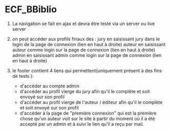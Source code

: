 # ECF_BBiblio
1) La navigation se fait en ajax et devra être testé via un server ou live server

2) on peut accéder aux profils finaux des : 
	jury en saisissant jury dans le login de la page de connexion (lien en haut à droite)
	auteur en saisissant auteur comme login sur la page de connexion (lien en haut à droite)
	admin en saisissant admin comme login sur la page de connexion (lien en haut à droite)
	
3) le footer contient 4 liens qui permettent(uniquement présent à des fins de tests ): 
	- d'accéder au compte admin
	- d'accéder au profil vierge du jury afin qu'il le complète et soit envoyé sur son profil
	- d'accéder au profil vierge de l'auteur / éditeur afin qu'il le complète et soit envoyé sur son profil
	- d'accéder à la page de "première connexion" qui est la première chose qu'un 
		auteur voit sur le site à partir du moment où il a été accepté par un admin et à suivi 
		le lien qu'il a reçu par mail.

		